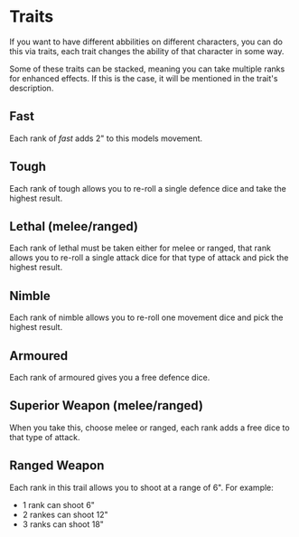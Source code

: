 # Traits

If you want to have different abbilities on different characters, you can do this via traits, each trait changes the ability of that character in some way.

Some of these traits can be stacked, meaning you can take multiple ranks for enhanced effects. If this is the case, it will be mentioned in the trait's description.

## Fast

Each rank of *fast* adds 2" to this models movement.

## Tough

Each rank of tough allows you to re-roll a single defence dice and take the highest result.

## Lethal (melee/ranged)

Each rank of lethal must be taken either for melee or ranged, that rank allows you to re-roll a single attack dice for that type of attack and pick the highest result.

## Nimble

Each rank of nimble allows you to re-roll one movement dice and pick the highest result.

## Armoured

Each rank of armoured gives you a free defence dice.

## Superior Weapon (melee/ranged)

When you take this, choose melee or ranged, each rank adds a free dice to that type of attack.

## Ranged Weapon

Each rank in this trail allows you to shoot at a range of 6". For example:

* 1 rank can shoot 6"
* 2 rankes can shoot 12"
* 3 ranks can shoot 18"
